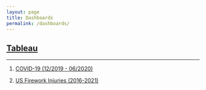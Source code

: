 ```yaml
---
layout: page
title: Dashboards
permalink: /dashboards/
---
```



## [Tableau](https://public.tableau.com/profile/drusho#!/)
---
1. [COVID-19 (12/2019 - 06/2020)](https://public.tableau.com/app/profile/drusho/viz/Europa_COVID-19_Data/Dashboard1)

2. [US Firework Injuries (2016-2021)](https://public.tableau.com/views/Fireworks_16252488852630/Dashboard1)
